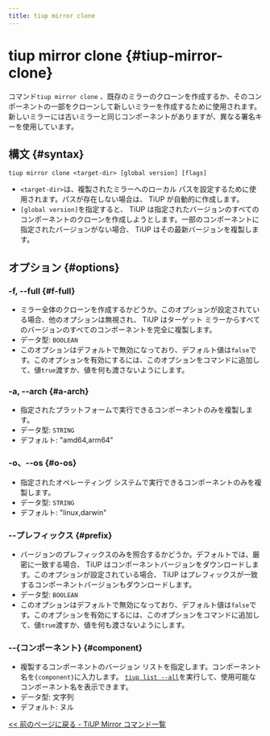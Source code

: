 ```yaml
---
title: tiup mirror clone
---
```


# tiup mirror clone {#tiup-mirror-clone}

コマンド`tiup mirror clone` 、既存のミラーのクローンを作成するか、そのコンポーネントの一部をクローンして新しいミラーを作成するために使用されます。新しいミラーには古いミラーと同じコンポーネントがありますが、異なる署名キーを使用しています。

## 構文 {#syntax}

```shell
tiup mirror clone <target-dir> [global version] [flags]
```

-   `<target-dir>`は、複製されたミラーへのローカル パスを設定するために使用されます。パスが存在しない場合は、 TiUP が自動的に作成します。
-   `[global version]`を指定すると、 TiUP は指定されたバージョンのすべてのコンポーネントのクローンを作成しようとします。一部のコンポーネントに指定されたバージョンがない場合、 TiUP はその最新バージョンを複製します。

## オプション {#options}

### -f, --full {#f-full}

-   ミラー全体のクローンを作成するかどうか。このオプションが設定されている場合、他のオプションは無視され、 TiUP はターゲット ミラーからすべてのバージョンのすべてのコンポーネントを完全に複製します。
-   データ型: `BOOLEAN`
-   このオプションはデフォルトで無効になっており、デフォルト値は`false`です。このオプションを有効にするには、このオプションをコマンドに追加して、値`true`渡すか、値を何も渡さないようにします。

### -a, --arch {#a-arch}

-   指定されたプラットフォームで実行できるコンポーネントのみを複製します。
-   データ型: `STRING`
-   デフォルト: &quot;amd64,arm64&quot;

### -o、--os {#o-os}

-   指定されたオペレーティング システムで実行できるコンポーネントのみを複製します。
-   データ型: `STRING`
-   デフォルト: &quot;linux,darwin&quot;

### --プレフィックス {#prefix}

-   バージョンのプレフィックスのみを照合するかどうか。デフォルトでは、厳密に一致する場合、 TiUP はコンポーネントバージョンをダウンロードします。このオプションが設定されている場合、 TiUP はプレフィックスが一致するコンポーネントバージョンもダウンロードします。
-   データ型: `BOOLEAN`
-   このオプションはデフォルトで無効になっており、デフォルト値は`false`です。このオプションを有効にするには、このオプションをコマンドに追加して、値`true`渡すか、値を何も渡さないようにします。

### --{コンポーネント} {#component}

-   複製するコンポーネントのバージョン リストを指定します。コンポーネント名を`{component}`に入力します。 [`tiup list --all`](/tiup/tiup-command-list.md)を実行して、使用可能なコンポーネント名を表示できます。
-   データ型: 文字列
-   デフォルト: ヌル

[&lt;&lt; 前のページに戻る - TiUP Mirror コマンド一覧](/tiup/tiup-command-mirror.md#command-list)
